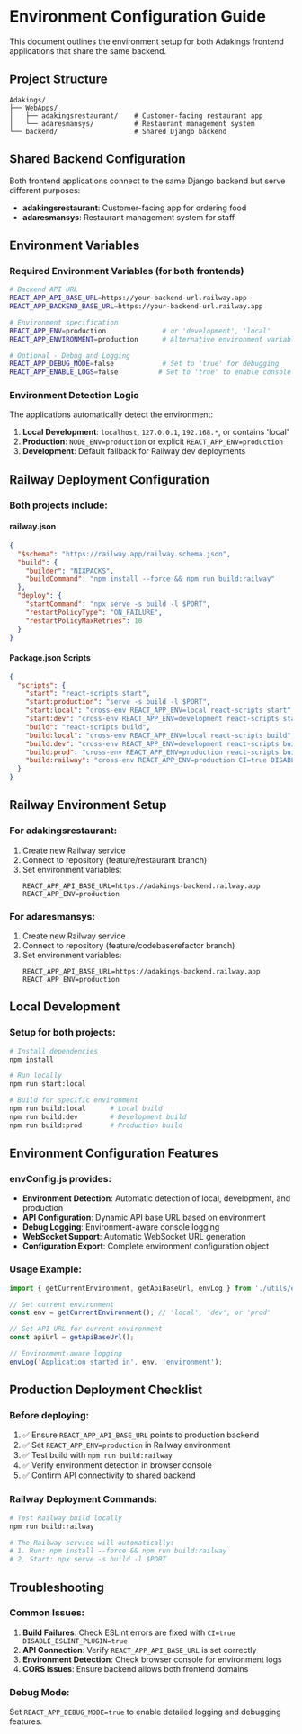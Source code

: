 # Environment Configuration Guide

This document outlines the environment setup for both Adakings frontend applications that share the same backend.

## Project Structure
```
Adakings/
├── WebApps/
│   ├── adakingsrestaurant/    # Customer-facing restaurant app
│   └── adaresmansys/          # Restaurant management system
└── backend/                   # Shared Django backend
```

## Shared Backend Configuration
Both frontend applications connect to the same Django backend but serve different purposes:
- **adakingsrestaurant**: Customer-facing app for ordering food
- **adaresmansys**: Restaurant management system for staff

## Environment Variables

### Required Environment Variables (for both frontends)
```bash
# Backend API URL
REACT_APP_API_BASE_URL=https://your-backend-url.railway.app
REACT_APP_BACKEND_BASE_URL=https://your-backend-url.railway.app

# Environment specification
REACT_APP_ENV=production              # or 'development', 'local'
REACT_APP_ENVIRONMENT=production      # Alternative environment variable

# Optional - Debug and Logging
REACT_APP_DEBUG_MODE=false            # Set to 'true' for debugging
REACT_APP_ENABLE_LOGS=false          # Set to 'true' to enable console logs
```

### Environment Detection Logic
The applications automatically detect the environment:
1. **Local Development**: `localhost`, `127.0.0.1`, `192.168.*`, or contains 'local'
2. **Production**: `NODE_ENV=production` or explicit `REACT_APP_ENV=production`
3. **Development**: Default fallback for Railway dev deployments

## Railway Deployment Configuration

### Both projects include:

#### railway.json
```json
{
  "$schema": "https://railway.app/railway.schema.json",
  "build": {
    "builder": "NIXPACKS",
    "buildCommand": "npm install --force && npm run build:railway"
  },
  "deploy": {
    "startCommand": "npx serve -s build -l $PORT",
    "restartPolicyType": "ON_FAILURE",
    "restartPolicyMaxRetries": 10
  }
}
```

#### Package.json Scripts
```json
{
  "scripts": {
    "start": "react-scripts start",
    "start:production": "serve -s build -l $PORT",
    "start:local": "cross-env REACT_APP_ENV=local react-scripts start",
    "start:dev": "cross-env REACT_APP_ENV=development react-scripts start",
    "build": "react-scripts build",
    "build:local": "cross-env REACT_APP_ENV=local react-scripts build",
    "build:dev": "cross-env REACT_APP_ENV=development react-scripts build",
    "build:prod": "cross-env REACT_APP_ENV=production react-scripts build",
    "build:railway": "cross-env REACT_APP_ENV=production CI=true DISABLE_ESLINT_PLUGIN=true react-scripts build"
  }
}
```

## Railway Environment Setup

### For adakingsrestaurant:
1. Create new Railway service
2. Connect to repository (feature/restaurant branch)
3. Set environment variables:
   ```
   REACT_APP_API_BASE_URL=https://adakings-backend.railway.app
   REACT_APP_ENV=production
   ```

### For adaresmansys:
1. Create new Railway service
2. Connect to repository (feature/codebaserefactor branch)
3. Set environment variables:
   ```
   REACT_APP_API_BASE_URL=https://adakings-backend.railway.app
   REACT_APP_ENV=production
   ```

## Local Development

### Setup for both projects:
```bash
# Install dependencies
npm install

# Run locally
npm run start:local

# Build for specific environment
npm run build:local      # Local build
npm run build:dev        # Development build  
npm run build:prod       # Production build
```

## Environment Configuration Features

### envConfig.js provides:
- **Environment Detection**: Automatic detection of local, development, and production
- **API Configuration**: Dynamic API base URL based on environment
- **Debug Logging**: Environment-aware console logging
- **WebSocket Support**: Automatic WebSocket URL generation
- **Configuration Export**: Complete environment configuration object

### Usage Example:
```javascript
import { getCurrentEnvironment, getApiBaseUrl, envLog } from './utils/envConfig';

// Get current environment
const env = getCurrentEnvironment(); // 'local', 'dev', or 'prod'

// Get API URL for current environment
const apiUrl = getApiBaseUrl();

// Environment-aware logging
envLog('Application started in', env, 'environment');
```

## Production Deployment Checklist

### Before deploying:
1. ✅ Ensure `REACT_APP_API_BASE_URL` points to production backend
2. ✅ Set `REACT_APP_ENV=production` in Railway environment
3. ✅ Test build with `npm run build:railway`
4. ✅ Verify environment detection in browser console
5. ✅ Confirm API connectivity to shared backend

### Railway Deployment Commands:
```bash
# Test Railway build locally
npm run build:railway

# The Railway service will automatically:
# 1. Run: npm install --force && npm run build:railway
# 2. Start: npx serve -s build -l $PORT
```

## Troubleshooting

### Common Issues:
1. **Build Failures**: Check ESLint errors are fixed with `CI=true DISABLE_ESLINT_PLUGIN=true`
2. **API Connection**: Verify `REACT_APP_API_BASE_URL` is set correctly
3. **Environment Detection**: Check browser console for environment logs
4. **CORS Issues**: Ensure backend allows both frontend domains

### Debug Mode:
Set `REACT_APP_DEBUG_MODE=true` to enable detailed logging and debugging features.
